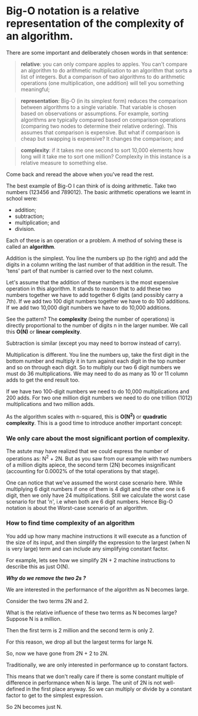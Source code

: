 # Big-O notation is a relative representation of the complexity of an algorithm.

There are some important and deliberately chosen words in that sentence:

> **relative**: you can only compare apples to apples. You can't compare an algorithm to do arithmetic multiplication to an algorithm that sorts a list of integers. But a comparison of two algorithms to do arithmetic operations (one multiplication, one addition) will tell you something meaningful;

> **representation**: Big-O (in its simplest form) reduces the comparison between algorithms to a single variable. That variable is chosen based on observations or assumptions. For example, sorting algorithms are typically compared based on comparison operations (comparing two nodes to determine their relative ordering). This assumes that comparison is expensive. But what if comparison is cheap but swapping is expensive? It changes the comparison; and

> **complexity**: if it takes me one second to sort 10,000 elements how long will it take me to sort one million? Complexity in this instance is a relative measure to something else.

Come back and reread the above when you've read the rest.

The best example of Big-O I can think of is doing arithmetic. Take two numbers (123456 and 789012). The basic arithmetic operations we learnt in school were:
* addition;
* subtraction;
* multiplication; and
* division.

Each of these is an operation or a problem. A method of solving these is called an **algorithm**.

Addition is the simplest. You line the numbers up (to the right) and add the digits in a column writing the last number of that addition in the result. The 'tens' part of that number is carried over to the next column.

Let's assume that the addition of these numbers is the most expensive operation in this algorithm. It stands to reason that to add these two numbers together we have to add together 6 digits (and possibly carry a 7th). If we add two 100 digit numbers together we have to do 100 additions. If we add two 10,000 digit numbers we have to do 10,000 additions.

See the pattern? The **complexity** (being the number of operations) is directly proportional to the number of digits n in the larger number. We call this **O(N)** or **linear complexity**.

Subtraction is similar (except you may need to borrow instead of carry).

Multiplication is different. You line the numbers up, take the first digit in the bottom number and multiply it in turn against each digit in the top number and so on through each digit. So to multiply our two 6 digit numbers we must do 36 multiplications. We may need to do as many as 10 or 11 column adds to get the end result too.

If we have two 100-digit numbers we need to do 10,000 multiplications and 200 adds. For two one million digit numbers we need to do one trillion (1012) multiplications and two million adds.

As the algorithm scales with n-squared, this is **O(N<sup>2</sup>)** or **quadratic complexity**. This is a good time to introduce another important concept:

### We only care about the most significant portion of complexity.

The astute may have realized that we could express the number of operations as: N<sup>2</sup> + 2N. But as you saw from our example with two numbers of a million digits apiece, the second term (2N) becomes insignificant (accounting for 0.0002% of the total operations by that stage).

One can notice that we've assumed the worst case scenario here. While multiplying 6 digit numbers if one of them is 4 digit and the other one is 6 digit, then we only have 24 multiplications. Still we calculate the worst case scenario for that 'n', i.e when both are 6 digit numbers. Hence Big-O notation is about the Worst-case scenario of an algorithm.

### How to find time complexity of an algorithm

You add up how many machine instructions it will execute as a function of the size of its input, and then simplify the expression to the largest (when N is very large) term and can include any simplifying constant factor.

For example, lets see how we simplify 2N + 2 machine instructions to describe this as just O(N).

***Why do we remove the two 2s ?***

We are interested in the performance of the algorithm as N becomes large.

Consider the two terms 2N and 2.

What is the relative influence of these two terms as N becomes large? Suppose N is a million.

Then the first term is 2 million and the second term is only 2.

For this reason, we drop all but the largest terms for large N.

So, now we have gone from 2N + 2 to 2N.

Traditionally, we are only interested in performance up to constant factors.

This means that we don't really care if there is some constant multiple of difference in performance when N is large. The unit of 2N is not well-defined in the first place anyway. So we can multiply or divide by a constant factor to get to the simplest expression.

So 2N becomes just N.

